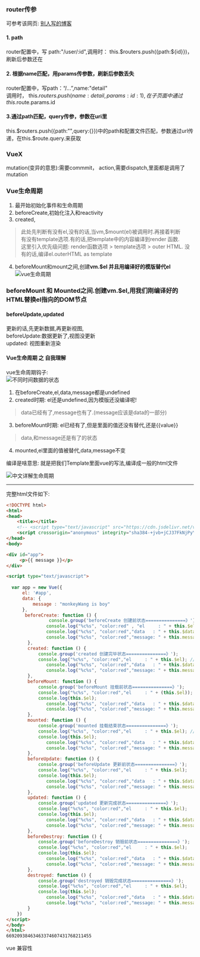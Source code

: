### router传参
可参考该网页: [别人写的博客](https://www.cnblogs.com/beka/p/8583924.html)
#### 1. path   
router配置中，写 path:"/user/:id",调用时： this.$routers.push({path:${id}})，刷新后参数还在  
#### 2. 根据name匹配，用params传参数，刷新后参数丢失  
router配置中，写path：“/...”,name:"detail"  
调用时， this.$routers.push({name:detail,params:{id:1}}),  
在子页面中通过this.$route.params.id  
#### 3.通过path匹配，query传参，参数在uri里
this.$routers.push({path:"",query:{}})中的path和配置文件匹配，参数通过url传递，在this.$route.query.来获取




### VueX
mutation(变异的意思):需要commmit， 
action,需要dispatch,里面都是调用了mutation


### Vue生命周期
1. 最开始初始化事件和生命周期  
2. beforeCreate,初始化注入和reactivity  
3. created,  
>此处先判断有没有el,没有的话,当vm,$mount(el)被调用时.再接着判断  
> 有没有template选项.有的话,把template中的内容编译到render 函数.  
> 这里引入优先级问题: render函数选项 > template选项 > outer HTML.
> 没有的话,编译el.outerHTML as template
4. beforeMount和mount之间,创建**vm.$el 并且用编译好的模版替代el**
![vue生命周期](https://cn.vuejs.org/images/lifecycle.png)

### beforeMount 和 Mounted之间.创建vm.$el,用我们刚编译好的HTML替换el指向的DOM节点
#### beforeUpdate,updated
更新的话,先更新数据,再更新视图,  
beforeUpdate:数据更新了,视图没更新  
updated: 视图重新渲染
#### Vue生命周期 之 自我理解
vue生命周期钩子:  
![不同时间数据的状态](https://s1.ax1x.com/2020/07/17/U6gp5j.png)  
1. 在beforeCreate,el,data,message都是undefined  
2. created时期: el还是undefined,因为模版还没编译呢!  
>data已经有了,message也有了.(message应该是data的一部分)  
3. beforeMount时期: el已经有了,但是里面的值还没有替代,还是{{value}}  
>data,和message还是有了的状态  
4. mounted,el里面的值被替代,data,message不变  

编译是啥意思: 就是把我们Template里面vue的写法,编译成一般的html文件  

![中文详解生命周期](https://pics3.baidu.com/feed/d0c8a786c9177f3e668177cd4bfcf9c19e3d5676.png?token=e1704b12a0e009ba1c294d959ebcaa3e)




----
完整html文件如下:  
```html
<!DOCTYPE html>
<html>
<head>
    <title></title>
    <!-- <script type="text/javascript" src="https://cdn.jsdelivr.net/vue/2.1.3/vue.js"></script> -->
    <script crossorigin="anonymous" integrity="sha384-+jvb+jCJ37FkNjPyYLI3KJzQeD8pPFXUra3B/QJFqQ3txYrUPIP1eOfxK4h3cKZP" src="https://lib.baomitu.com/vue/2.6.11/vue.js"></script>
</head>
<body>

<div id="app">
     <p>{{ message }}</p>
</div>

<script type="text/javascript">
    
  var app = new Vue({
      el: '#app',
      data: {
          message : "monkeyWang is boy" 
      },
       beforeCreate: function () {
                console.group('beforeCreate 创建前状态===============》');
               console.log("%c%s", "color:red" , "el     : " + this.$el); //undefined
               console.log("%c%s", "color:red","data   : " + this.$data); //undefined 
               console.log("%c%s", "color:red","message: " + this.message)  
        },
        created: function () {
            console.group('created 创建完毕状态===============》');
            console.log("%c%s", "color:red","el     : " + this.$el); //undefined
               console.log("%c%s", "color:red","data   : " + this.$data); //已被初始化 
               console.log("%c%s", "color:red","message: " + this.message); //已被初始化
        },
        beforeMount: function () {
            console.group('beforeMount 挂载前状态===============》');
            console.log("%c%s", "color:red","el     : " + (this.$el)); //已被初始化
            console.log(this.$el);
               console.log("%c%s", "color:red","data   : " + this.$data); //已被初始化  
               console.log("%c%s", "color:red","message: " + this.message); //已被初始化  
        },
        mounted: function () {
            console.group('mounted 挂载结束状态===============》');
            console.log("%c%s", "color:red","el     : " + this.$el); //已被初始化
            console.log(this.$el);    
               console.log("%c%s", "color:red","data   : " + this.$data); //已被初始化
               console.log("%c%s", "color:red","message: " + this.message); //已被初始化 
        },
        beforeUpdate: function () {
            console.group('beforeUpdate 更新前状态===============》');
            console.log("%c%s", "color:red","el     : " + this.$el);
            console.log(this.$el);   
               console.log("%c%s", "color:red","data   : " + this.$data); 
               console.log("%c%s", "color:red","message: " + this.message); 
        },
        updated: function () {
            console.group('updated 更新完成状态===============》');
            console.log("%c%s", "color:red","el     : " + this.$el);
            console.log(this.$el); 
               console.log("%c%s", "color:red","data   : " + this.$data); 
               console.log("%c%s", "color:red","message: " + this.message); 
        },
        beforeDestroy: function () {
            console.group('beforeDestroy 销毁前状态===============》');
            console.log("%c%s", "color:red","el     : " + this.$el);
            console.log(this.$el);    
               console.log("%c%s", "color:red","data   : " + this.$data); 
               console.log("%c%s", "color:red","message: " + this.message); 
        },
        destroyed: function () {
            console.group('destroyed 销毁完成状态===============》');
            console.log("%c%s", "color:red","el     : " + this.$el);
            console.log(this.$el);  
               console.log("%c%s", "color:red","data   : " + this.$data); 
               console.log("%c%s", "color:red","message: " + this.message)
        }
    })
</script>
</body>
</html>
66920938463463374607431768211455
```



vue 兼容性